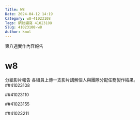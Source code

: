 ```yaml
---
Title: W8
Date: 2024-04-12 14:19
Category: w8-41023108
Tags: 網誌編寫 41023108
Slug: 41023108-w8
Author: kmol
---
```


第八週實作內容報告

<!-- PELICAN_END_SUMMARY -->

# w8
分組影片報告
各組員上傳一支影片講解個人與團隊分配任務製作結果。
##41023108

##41023110

##41023155

##41023211
